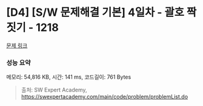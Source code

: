 # [D4] [S/W 문제해결 기본] 4일차 - 괄호 짝짓기 - 1218 

[문제 링크](https://swexpertacademy.com/main/code/problem/problemDetail.do?contestProbId=AV14eWb6AAkCFAYD) 

### 성능 요약

메모리: 54,816 KB, 시간: 141 ms, 코드길이: 761 Bytes



> 출처: SW Expert Academy, https://swexpertacademy.com/main/code/problem/problemList.do